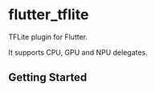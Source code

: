 # flutter_tflite

TFLite plugin for Flutter.

It supports CPU, GPU and NPU delegates. 

## Getting Started


